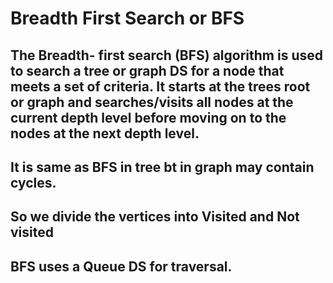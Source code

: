 # Breadth First Search or BFS 

## The Breadth- first search (BFS) algorithm is used to search a tree or graph DS for a node that meets a set of criteria. It starts at the trees root or graph and searches/visits all nodes at the current depth level before moving on to the nodes at the next depth level. 

## It is same as BFS in tree bt in graph may contain cycles.
## So we divide the vertices into Visited and Not visited

## BFS uses a Queue DS for traversal.

